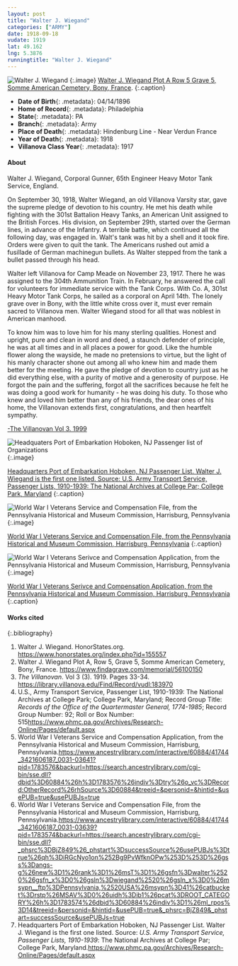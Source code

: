 ```yaml
---
layout: post
title: "Walter J. Wiegand"
categories: ["ARMY"]
date: 1918-09-18
vudate: 1919
lat: 49.162
lng: 5.3876
runningtitle: "Walter J. Wiegand"
---
```


![Walter J. Wiegand](images/Wiegandgrave.jpg)
   {:.image}
[Walter J. Wiegand Plot A Row 5 Grave 5, Somme American Cemetery, Bony, France](https://www.findagrave.com/memorial/56100150).
  {:.caption}

* **Date of Birth**{: .metadata}: 04/14/1896
* **Home of Record**{: .metadata}: Philadelphia
* **State**{: .metadata}: PA
* **Branch**{: .metadata}: Army
* **Place of Death**{: .metadata}: Hindenburg Line - Near Verdun France
* **Year of Death**{: .metadata}: 1918
* **Villanova Class Year**{: .metadata}: 1917


#### About

Walter J. Wiegand, Corporal Gunner, 65th Engineer Heavy Motor Tank Service, England.

On September 30, 1918, Walter Wiegand, an old Villanova Varsity star, gave the supreme pledge of devotion to  his country. He met his death while fighting  with the 301st Battalion Heavy Tanks, an American Unit assigned to the British Forces. His division, on September 29th, started over the German lines, in advance of the Infantry. A terrible battle, which continued all the following day, was engaged in. Walt's tank was hit by a shell and it took fire. Orders were given to quit the tank. The Americans rushed out amid a fusillade of German machinegun bullets. As Walter stepped from the tank a bullet passed through his head.

Walter left Villanova for Camp Meade on November 23, 1917. There he was assigned to the 304th Ammunition Train. In February, he answered the call for volunteers for immediate service with the Tank Corps. With Co. A, 301st Heavy Motor Tank Corps, he sailed as a corporal on April 14th.
The lonely grave over in Bony, with the little white cross over it, must ever remain sacred to Villanova men. Walter Wiegand stood for all that was noblest in American manhood.

To know him was to love him for his many sterling qualities. Honest and upright, pure and clean in word and deed, a staunch defender of principle, he was at all times and in all places a power for good. Like the humble flower along the wayside, he made no pretensions to virtue, but the light of his manly character shone out among all who knew him and made them better for the meeting. He gave the pledge of devotion to country just as he did everything else, with a purity of motive and a generosity of purpose. He forgot the pain and the suffering, forgot all the sacrifices because he felt he was doing a good work for humanity -	he was doing his duty. To those who knew and loved him better than any of his friends, the dear ones of his home, the Villanovan extends first, congratulations, and then heartfelt sympathy.

[-The Villanovan Vol 3. 1999](https://library.villanova.edu/Find/Record/vudl:183970)


![Headquaters Port of Embarkation Hoboken, NJ Passenger list of Organizations](images/WiegandPassengerList.jpg)
  {:.image}

[Headquarters Port of Embarkation Hoboken, NJ Passenger List. Walter J. Wiegand is the first one listed. Source: U.S. Army Transport Service, Passenger Lists, 1910-1939: The National Archives at College Par; College Park, Maryland](https://www.phmc.pa.gov/Archives/Research-Online/Pages/default.aspx)
  {:.caption}

![World War I Veterans Service and Compensation File, from the Pennsylvania Historical and Museum Commission, Harrisburg, Pennsylvania](images/Wiegand.jpg)
  {:.image}

[World War I Veterans Service and Compensation File, from the Pennsylvania Historical and Museum Commission, Harrisburg, Pennsylvania](https://www.ancestrylibrary.com/interactive/60884/41744_3421606187_0031-03639?pid=1783574&backurl=https://search.ancestrylibrary.com/cgi-bin/sse.dll?_phsrc%3DBjZ849%26_phstart%3DsuccessSource%26usePUBJs%3Dtrue%26qh%3DiRGcNyo1on%252Bg9PvWfknOPw%253D%253D%26gss%3Dangs-g%26new%3D1%26rank%3D1%26msT%3D1%26gsfn%3Dwalter%2520%26gsfn_x%3D0%26gsln%3Dwiegand%2520%26gsln_x%3D0%26msypn__ftp%3DPennsylvania,%2520USA%26msypn%3D41%26catbucket%3Drstp%26MSAV%3D0%26uidh%3Dib1%26pcat%3DROOT_CATEGORY%26h%3D1783574%26dbid%3D60884%26indiv%3D1%26ml_rpos%3D14&treeid=&personid=&hintid=&usePUB=true&_phsrc=BjZ849&_phstart=successSource&usePUBJs=true)
  {:.caption}

![World War I Veterans Serivce and Compensation Application, from the Pennsylvania Historical and Museum Commission, Harrisburg, Pennsylvania](images/Wiegand2.jpg)
  {:.image}

[World War I Veterans Serivce and Compensation Application, from the Pennsylvania Historical and Museum Commission, Harrisburg, Pennsylvania](https://www.ancestrylibrary.com/interactive/60884/41744_3421606187_0031-03641?pid=1783576&backurl=https://search.ancestrylibrary.com/cgi-bin/sse.dll?dbid%3D60884%26h%3D1783576%26indiv%3Dtry%26o_vc%3DRecord:OtherRecord%26rhSource%3D60884&treeid=&personid=&hintid=&usePUB=true&usePUBJs=true)
  {:.caption}


#### Works cited

{:.bibliography}
1. Walter J. Wiegand. HonorStates.org. <https://www.honorstates.org/index.php?id=155557>
2. Walter J. Wiegand Plot A, Row 5, Grave 5, Somme American Cemetery, Bony, France. <https://www.findagrave.com/memorial/56100150>
3. _The Villanovan_. Vol 3 (3). 1919. Pages 33-34. <https://library.villanova.edu/Find/Record/vudl:183970>
4. U.S., Army Transport Service, Passenger List, 1910-1939: The National Archives at College Park; College Park, Maryland; Record Group Title: _Records of the Office of the Quartermaster General, 1774-1985_; Record Group Number: 92; Roll or Box Number: 515<https://www.phmc.pa.gov/Archives/Research-Online/Pages/default.aspx>
5. World War I Veterans Service and Compensation Application, from the Pennsylvania Historical and Museum Commission, Harrisburg, Pennsylvania.<https://www.ancestrylibrary.com/interactive/60884/41744_3421606187_0031-03641?pid=1783576&backurl=https://search.ancestrylibrary.com/cgi-bin/sse.dll?dbid%3D60884%26h%3D1783576%26indiv%3Dtry%26o_vc%3DRecord:OtherRecord%26rhSource%3D60884&treeid=&personid=&hintid=&usePUB=true&usePUBJs=true>
6. World War I Veterans Service and Compensation File, from the Pennsylvania Historical and Museum Commission, Harrisburg, Pennsylvania.<https://www.ancestrylibrary.com/interactive/60884/41744_3421606187_0031-03639?pid=1783574&backurl=https://search.ancestrylibrary.com/cgi-bin/sse.dll?_phsrc%3DBjZ849%26_phstart%3DsuccessSource%26usePUBJs%3Dtrue%26qh%3DiRGcNyo1on%252Bg9PvWfknOPw%253D%253D%26gss%3Dangs-g%26new%3D1%26rank%3D1%26msT%3D1%26gsfn%3Dwalter%2520%26gsfn_x%3D0%26gsln%3Dwiegand%2520%26gsln_x%3D0%26msypn__ftp%3DPennsylvania,%2520USA%26msypn%3D41%26catbucket%3Drstp%26MSAV%3D0%26uidh%3Dib1%26pcat%3DROOT_CATEGORY%26h%3D1783574%26dbid%3D60884%26indiv%3D1%26ml_rpos%3D14&treeid=&personid=&hintid=&usePUB=true&_phsrc=BjZ849&_phstart=successSource&usePUBJs=true>
7. Headquarters Port of Embarkation Hoboken, NJ Passenger List. Walter J. Wiegand is the first one listed. Source: _U.S. Army Transport Service, Passenger Lists, 1910-1939_: The National Archives at College Par; College Park, Maryland.<https://www.phmc.pa.gov/Archives/Research-Online/Pages/default.aspx>
